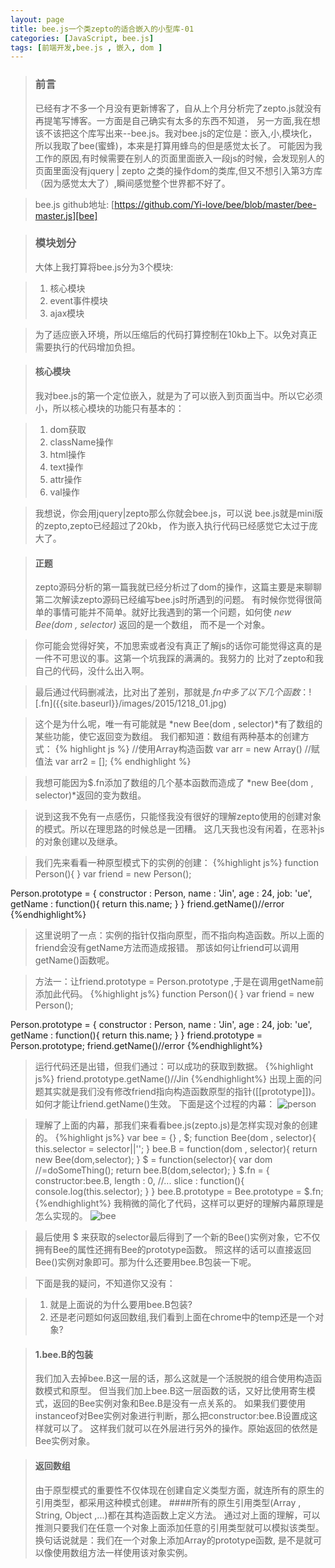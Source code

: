 ```yaml
---
layout: page
title: bee.js一个类zepto的适合嵌入的小型库-01
categories: [JavaScript, bee.js]
tags: [前端开发,bee.js , 嵌入, dom ]
---
```


>### 前言 
>已经有才不多一个月没有更新博客了，自从上个月分析完了zepto.js就没有再提笔写博客。一方面是自己确实有太多的东西不知道，
>另一方面,我在想该不该把这个库写出来--bee.js。我对bee.js的定位是：嵌入,小,模块化，所以我取了bee(蜜蜂)，本来是打算用蜂鸟的但是感觉太长了。
>可能因为我工作的原因,有时候需要在别人的页面里面嵌入一段js的时候，会发现别人的页面里面没有jquery | zepto
>之类的操作dom的类库,但又不想引入第3方库（因为感觉太大了）,瞬间感觉整个世界都不好了。

>bee.js github地址: [https://github.com/Yi-love/bee/blob/master/bee-master.js][bee]

[bee]:https://github.com/Yi-love/bee/blob/master/bee-master.js

>### 模块划分 ###
>大体上我打算将bee.js分为3个模块:

>1.   核心模块
>2.   event事件模块
>3.   ajax模块

>为了适应嵌入环境，所以压缩后的代码打算控制在10kb上下。以免对真正需要执行的代码增加负担。

>#### 核心模块 ####
>我对bee.js的第一个定位嵌入，就是为了可以嵌入到页面当中。所以它必须小，所以核心模块的功能只有基本的：

>1.   dom获取
>2.   className操作
>3.   html操作
>4.   text操作
>5.   attr操作
>6.   val操作

>我想说，你会用jquery|zepto那么你就会bee.js，可以说 bee.js就是mini版的zepto,zepto已经超过了20kb，
>作为嵌入执行代码已经感觉它太过于庞大了。

>#### 正题 ####
>zepto源码分析的第一篇我就已经分析过了dom的操作，这篇主要是来聊聊第二次解读zepto源码已经编写bee.js时所遇到的问题。
>有时候你觉得很简单的事情可能并不简单。就好比我遇到的第一个问题，如何使 *new Bee(dom , selector)* 返回的是一个数组，
>而不是一个对象。

>你可能会觉得好笑，不加思索或者没有真正了解js的话你可能觉得这真的是一件不可思议的事。这第一个坑我踩的满满的。我努力的
>比对了zepto和我自己的代码，没什么出入啊。

>最后通过代码删减法，比对出了差别，那就是$.fn中多了以下几个函数：
![$.fn]({{site.baseurl}}/images/2015/1218_01.jpg)

>这个是为什么呢，唯一有可能就是 *new Bee(dom , selector)*有了数组的某些功能，使它返回变为数组。
>我们都知道：数组有两种基本的创建方式：
{% highlight js %}
  //使用Array构造函数
  var arr = new Array()
  //赋值法
  var arr2 = [];
{% endhighlight %}

>我想可能因为$.fn添加了数组的几个基本函数而造成了 *new Bee(dom , selector)*返回的变为数组。

>说到这我不免有一点感伤，只能怪我没有很好的理解zepto使用的创建对象的模式。所以在理思路的时候总是一团糟。
>这几天我也没有闲着，在恶补js的对象创建以及继承。

>我们先来看看一种原型模式下的实例的创建：
{%highlight js%}
 function Person(){
 }
 var friend = new Person();
 
 Person.prototype = {
   constructor : Person,
   name : 'Jin',
   age : 24,
   job: 'ue',
   getName : function(){
     return this.name;
   }
 }
 friend.getName()//error
{%endhighlight%}
>这里说明了一点：实例的指针仅指向原型，而不指向构造函数。所以上面的friend会没有getName方法而造成报错。
>那该如何让friend可以调用getName()函数呢。

>方法一：让friend.prototype = Person.prototype ,于是在调用getName前添加此代码。
{%highlight js%}
 function Person(){
 }
 var friend = new Person();
 
 Person.prototype = {
   constructor : Person,
   name : 'Jin',
   age : 24,
   job: 'ue',
   getName : function(){
     return this.name;
   }
 }
 friend.prototype = Person.prototype;
 friend.getName()//error
{%endhighlight%}
>运行代码还是出错，但我们通过：可以成功的获取到数据。
{%highlight js%}
 friend.prototype.getName()//Jin
{%endhighlight%}
>出现上面的问题其实就是我们没有修改friend指向构造函数原型的指针([[prototype]])。
>如何才能让friend.getName()生效。
>下面是这个过程的内幕：
![person]({{site.baseurl}}/images/2015/1218_02.jpg)

>理解了上面的内幕，那我们来看看bee.js(zepto.js)是怎样实现对象的创建的。
{%highlight js%}
  var bee = {} , $;
  function Bee(dom , selector){
    this.selector = selector||'';
  }
  bee.B = function(dom , selector){
    return new Bee(dom,selector);
  }
  $ = function(selector){
    var dom //=doSomeThing();
    return bee.B(dom,selector);
  }
  $.fn = {
    constructor:bee.B,
    length : 0,
    //...
    slice : function(){
      console.log(this.selector);
    }
  }
  bee.B.prototype = Bee.prototype = $.fn;
{%endhighlight%}
>我稍微的简化了代码，这样可以更好的理解内幕原理是怎么实现的。
![bee]({{site.baseurl}}/images/2015/1218_03.jpg)

>最后使用 $ 来获取的selector最后得到了一个新的Bee()实例对象，它不仅拥有Bee的属性还拥有Bee的prototype函数。
>照这样的话可以直接返回Bee()实例对象即可。那为什么还要用bee.B包装一下呢。

>下面是我的疑问，不知道你又没有：

>1.   就是上面说的为什么要用bee.B包装?
>2.   还是老问题如何返回数组,我们看到上面在chrome中的temp还是一个对象?

>#### 1.bee.B的包装
>我们加入去掉bee.B这一层的话，那么这就是一个活脱脱的组合使用构造函数模式和原型。
>但当我们加上bee.B这一层函数的话，又好比使用寄生模式，返回的Bee实例对象和Bee.B是没有一点关系的。
>如果我们要使用instanceof对Bee实例对象进行判断，那么把constructor:bee.B设置成这样就可以了。
>这样我们就可以在外层进行另外的操作。原始返回的依然是Bee实例对象。

>#### 返回数组
>由于原型模式的重要性不仅体现在创建自定义类型方面，就连所有的原生的引用类型，都采用这种模式创建。
>####所有的原生引用类型(Array , String, Object ,...)都在其构造函数上定义方法。
>通过对上面的理解，可以推测只要我们在任意一个对象上面添加任意的引用类型就可以模拟该类型。换句话说就是：我们在一个对象上添加Array的prototype函数,
>是不是就可以像使用数组方法一样使用该对象实例。














